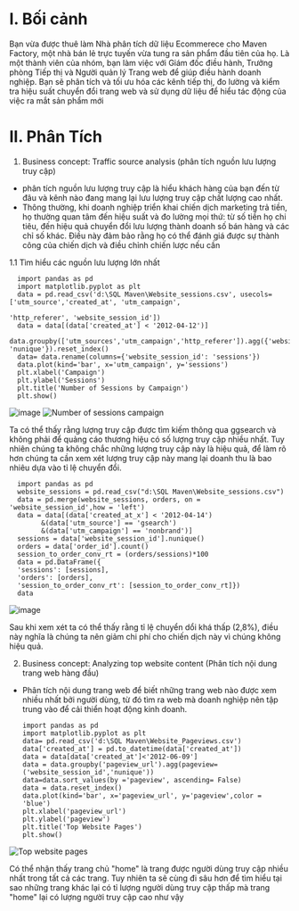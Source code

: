 # I. Bối cảnh
Bạn vừa được thuê làm Nhà phân tích dữ liệu Ecommerece cho Maven Factory, một nhà bán lẻ trực tuyến vừa tung ra sản phẩm đầu tiên của họ. Là một thành viên
của nhóm, bạn làm việc với Giám đốc điều hành, Trưởng phòng Tiếp thị và Người quản lý Trang web để giúp điều hành doanh nghiệp. Bạn sẽ phân tích và tối ưu hóa
các kênh tiếp thị, đo lường và kiểm tra hiệu suất chuyển đổi trang web và sử dụng dữ liệu để hiểu tác động của việc ra mắt sản phẩm mới

# II. Phân Tích
1. Business concept: Traffic source analysis (phân tích nguồn lưu lượng truy cập)
- phân tích nguồn lưu lượng truy cập là hiểu khách hàng của bạn đến từ đâu và kênh nào đang mang lại lưu lượng truy cập chất lượng cao nhất.
- Thông thường, khi doanh nghiệp triển khai chiến dịch marketing trả tiền, họ thường quan tâm đến hiệu suất và đo lường mọi thứ: từ số tiền
họ chi tiêu, đến hiệu quả chuyển đổi lưu lượng thành doanh số bán hàng và các chỉ số khác. Điều này đảm bảo rằng họ có thể đánh giá được sự thành công của chiến dịch và điều chỉnh chiến lược nếu cần

1.1 Tìm hiểu các nguồn lưu lượng lớn nhất

      import pandas as pd
      import matplotlib.pyplot as plt
      data = pd.read_csv('d:\SQL Maven\Website_sessions.csv', usecols=['utm_source','created_at', 'utm_campaign', 
                                                                       'http_referer', 'website_session_id'])
      data = data[(data['created_at'] < '2012-04-12')]
      data.groupby(['utm_sources','utm_campaign','http_referer']).agg({'website_session_id': 'nunique'}).reset_index()
      data= data.rename(columns={'website_session_id': 'sessions'})
      data.plot(kind='bar', x='utm_campaign', y='sessions')
      plt.xlabel('Campaign')
      plt.ylabel('Sessions')
      plt.title('Number of Sessions by Campaign')
      plt.show()
![image](https://github.com/IamQuangg/MavenFuzzyFactory/assets/128073066/a3695256-5f23-49e4-a6c1-7abd14c48be4)
![Number of sessions campaign](https://github.com/IamQuangg/MavenFuzzyFactory/assets/128073066/e6043b06-fbcd-473d-91d1-1bb868e31b01)

Ta có thể thấy rằng lượng truy cập được tìm kiếm thông qua ggsearch và không phải để quảng cáo thương hiệu có số lượng truy cập nhiều nhất.
Tuy nhiên chúng ta không chắc những lượng truy cập này là hiệu quả, để làm rõ hơn chúng ta cần xem xét lượng truy cập này mang lại doanh thu
là bao nhiêu dựa vào tỉ lệ chuyển đổi.

      import pandas as pd
      website_sessions = pd.read_csv("d:\SQL Maven\Website_sessions.csv")
      data = pd.merge(website_sessions, orders, on = 'website_session_id',how = 'left')
      data = data[(data['created_at_x'] < '2012-04-14')
            &(data['utm_source'] == 'gsearch')
            &(data['utm_campaign'] == 'nonbrand')]
      sessions = data['website_session_id'].nunique()
      orders = data['order_id'].count()
      session_to_order_conv_rt = (orders/sessions)*100
      data = pd.DataFrame({
      'sessions': [sessions],
      'orders': [orders],
      'session_to_order_conv_rt': [session_to_order_conv_rt]})
      data
![image](https://github.com/IamQuangg/MavenFuzzyFactory/assets/128073066/c608ffbe-7f25-41cd-b582-e5b4f895babe)

Sau khi xem xét ta có thể thấy rằng tỉ lệ chuyển dổi khá thấp (2,8%), điều này nghĩa là chúng ta nên giảm chi phí cho chiến dịch này vì chúng 
không hiệu quả. 

2. Business concept: Analyzing top website content (Phân tích nội dung trang web hàng đầu)
- Phân tích nội dung trang web để biết những trang web nào được xem nhiều nhất bởi người dùng, từ đó tìm ra web mà doanh nghiệp nên tập
trung vào để cải thiển hoạt động kinh doanh.

      import pandas as pd
      import matplotlib.pyplot as plt
      data= pd.read_csv('d:\SQL Maven\Website_Pageviews.csv')
      data['created_at'] = pd.to_datetime(data['created_at'])
      data = data[data['created_at']<'2012-06-09']
      data = data.groupby('pageview_url').agg(pageview=('website_session_id','nunique'))
      data=data.sort_values(by ='pageview', ascending= False)
      data = data.reset_index()
      data.plot(kind='bar', x='pageview_url', y='pageview',color = 'blue')
      plt.xlabel('pageview_url')
      plt.ylabel('pageview')  
      plt.title('Top Website Pages')
      plt.show()
![Top website pages](https://github.com/IamQuangg/MavenFuzzyFactory/assets/128073066/2d91e682-ade6-49f8-8b47-f99c9b574d39)

Có thể nhận thấy trang chủ "home" là trang được người dùng truy cập nhiều nhất trong tất cả các trang. Tuy nhiên ta sẽ cùng đi
sâu hơn để tìm hiểu tại sao những trang khác lại có tỉ lượng người dùng truy cập thấp mà trang "home" lại có lượng người truy cập cao như vậy


